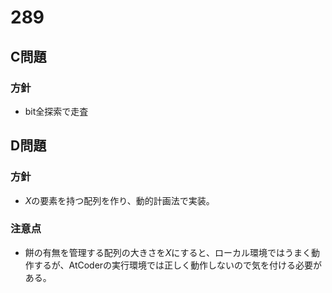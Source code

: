 # 289
## C問題
### 方針
- bit全探索で走査
## D問題
### 方針
- $`X`$の要素を持つ配列を作り、動的計画法で実装。
### 注意点
- 餅の有無を管理する配列の大きさを$`X`$にすると、ローカル環境ではうまく動作するが、AtCoderの実行環境では正しく動作しないので気を付ける必要がある。